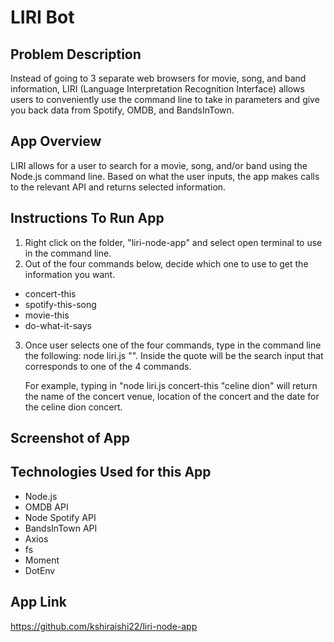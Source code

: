 # LIRI Bot

## Problem Description
Instead of going to 3 separate web browsers for movie, song, and band information, LIRI (Language Interpretation Recognition Interface) allows users to conveniently use the command line to take in parameters and give you back data from Spotify, OMDB, and BandsInTown. 

## App Overview
LIRI allows for a user to search for a movie, song, and/or band using the Node.js command line. Based on what the user inputs, the app makes calls to the relevant API and returns selected information.

## Instructions To Run App
1. Right click on the folder, "liri-node-app" and select open terminal to use in the command line.
2. Out of the four commands below, decide which one to use to get the information you want.
  - concert-this
  - spotify-this-song
  - movie-this
  - do-what-it-says
3. Once user selects one of the four commands, type in the command line the following: node          liri.js <command> "". Inside the quote will be the search input that corresponds to one of the    4 commands. 

   For example, typing in "node liri.js concert-this "celine dion" will return the name of the concert venue, location of the concert and the date for the celine dion concert. 
## Screenshot of App

## Technologies Used for this App
- Node.js
- OMDB API
- Node Spotify API
- BandsInTown API
- Axios
- fs
- Moment
- DotEnv

## App Link
https://github.com/kshiraishi22/liri-node-app


